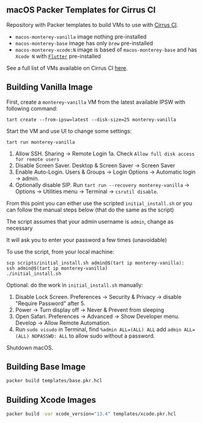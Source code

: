 ## macOS Packer Templates for Cirrus CI

Repository with Packer templates to build VMs to use with [Cirrus CI](https://cirrus-ci.org/guide/macOS/).

* `macos-monterey-vanilla` image nothing pre-installed
* `macos-monterey-base` image has only `brew` pre-installed
* `macos-monterey-xcode:N` image is based of `macos-monterey-base` and has `Xcode N` with [`Flutter`](https://flutter.dev/) pre-installed

See a full list of VMs available on Cirrus CI [here](https://github.com/orgs/cirruslabs/packages?tab=packages&q=macos-).

## Building Vanilla Image

First, create a `monterey-vanilla` VM from the latest available IPSW with following command:

```console
tart create --from-ipsw=latest --disk-size=25 monterey-vanilla
```

Start the VM and use UI to change some settings:

```console
tart run monterey-vanilla
```

1. Allow SSH. Sharing -> Remote Login
1a. Check `Allow full disk access for remote users`
2. Disable Screen Saver. Desktop & Screen Saver -> Screen Saver
3. Enable Auto-Login. Users & Groups -> Login Options -> Automatic login -> admin.
4. Optionally disable SIP. Run `tart run --recovery monterey-vanilla` -> Options -> Utilities menu -> Terminal -> `csrutil disable`.

From this point you can either use the scripted `initial_install.sh` or you can follow the manual steps below (that do the same as the script)

The script assumes that your admin username is `admin`, change as necessary

It will ask you to enter your password a few times (unavoidable)

To use the script, from your local machine:

```console
scp scripts/initial_install.sh admin@$(tart ip monterey-vanilla):
ssh admin@$(tart ip monterey-vanilla)
./initial_install.sh
```

Optional: do the work in `initial_install.sh` manually:

1. Disable Lock Screen. Preferences -> Security  & Privacy -> disable "Require Password" after 5.
3. Power -> Turn display off -> Never & Prevent from sleeping
4. Open Safari. Preferences -> Advanced -> Show Developer menu. Develop -> Allow Remote Automation.
5. Run `sudo visudo` in Terminal, find `%admin ALL=(ALL) ALL` add `admin ALL=(ALL) NOPASSWD: ALL` to allow sudo without a password.

Shutdown macOS.

## Building Base Image

```bash
packer build templates/base.pkr.hcl
```

## Building Xcode Images

```bash
packer build -var xcode_version="13.4" templates/xcode.pkr.hcl
```
